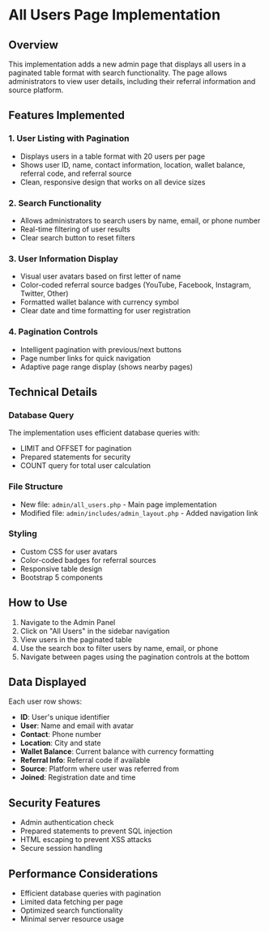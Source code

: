 # All Users Page Implementation

## Overview
This implementation adds a new admin page that displays all users in a paginated table format with search functionality. The page allows administrators to view user details, including their referral information and source platform.

## Features Implemented

### 1. User Listing with Pagination
- Displays users in a table format with 20 users per page
- Shows user ID, name, contact information, location, wallet balance, referral code, and referral source
- Clean, responsive design that works on all device sizes

### 2. Search Functionality
- Allows administrators to search users by name, email, or phone number
- Real-time filtering of user results
- Clear search button to reset filters

### 3. User Information Display
- Visual user avatars based on first letter of name
- Color-coded referral source badges (YouTube, Facebook, Instagram, Twitter, Other)
- Formatted wallet balance with currency symbol
- Clear date and time formatting for user registration

### 4. Pagination Controls
- Intelligent pagination with previous/next buttons
- Page number links for quick navigation
- Adaptive page range display (shows nearby pages)

## Technical Details

### Database Query
The implementation uses efficient database queries with:
- LIMIT and OFFSET for pagination
- Prepared statements for security
- COUNT query for total user calculation

### File Structure
- New file: `admin/all_users.php` - Main page implementation
- Modified file: `admin/includes/admin_layout.php` - Added navigation link

### Styling
- Custom CSS for user avatars
- Color-coded badges for referral sources
- Responsive table design
- Bootstrap 5 components

## How to Use

1. Navigate to the Admin Panel
2. Click on "All Users" in the sidebar navigation
3. View users in the paginated table
4. Use the search box to filter users by name, email, or phone
5. Navigate between pages using the pagination controls at the bottom

## Data Displayed

Each user row shows:
- **ID**: User's unique identifier
- **User**: Name and email with avatar
- **Contact**: Phone number
- **Location**: City and state
- **Wallet Balance**: Current balance with currency formatting
- **Referral Info**: Referral code if available
- **Source**: Platform where user was referred from
- **Joined**: Registration date and time

## Security Features

- Admin authentication check
- Prepared statements to prevent SQL injection
- HTML escaping to prevent XSS attacks
- Secure session handling

## Performance Considerations

- Efficient database queries with pagination
- Limited data fetching per page
- Optimized search functionality
- Minimal server resource usage